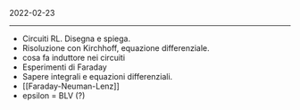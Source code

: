 2022-02-23

---
- Circuiti RL. Disegna e spiega. 
- Risoluzione con Kirchhoff, equazione differenziale. 
- cosa fa induttore nei circuiti
- Esperimenti di Faraday
- Sapere integrali e equazioni differenziali. 
- [[Faraday-Neuman-Lenz]]
- epsilon = BLV (?)